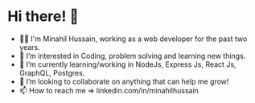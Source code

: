 <h1>Hi there! 👋 </h1>

- 👩‍💻 I'm Minahil Hussain, working as a web developer for the past two years.
- 👀 I’m interested in Coding, problem solving and learning new things.
- 🌱 I’m currently learning/working in NodeJs, Express Js, React Js, GraphQL, Postgres.
- 💞️ I’m looking to collaborate on anything that can help me grow!
- 📫 How to reach me => linkedin.com/in/minahilhussain

<!---
minahilh21/minahilh21 is a ✨ special ✨ repository because its `README.md` (this file) appears on your GitHub profile.
You can click the Preview link to take a look at your changes.
--->
